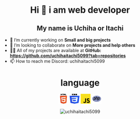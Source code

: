 <h1 align="center">Hi 👋 i am web developer</h1>
<h2 align="center"> My name is Uchiha or Itachi</h2>

  - 🔭 I’m currently working on **Small and big projects**
  - 👯 I’m looking to collaborate on **More projects and help others**
  - 👨‍💻 All of my projects are available at **GitHub: https://github.com/uchihaitachi5099?tab=repositories**
  - 📫 How to reach me Discord: uchihaitachi5099
</container>
<h1 align="center">language</h1>
<p align="center">
<img src="html.png" alt="" width="32" height="32">
<img src="css.png" alt="" width="32" height="32">
<img src="js.png" alt="" width="32" height="32">
<img src="php.png" alt="" width="32" height="32">


</p>
<p align="center" width="100%">
  <img src="https://github-readme-streak-stats.herokuapp.com/?user=uchihaitachi5099&theme=vue-dark&hide_border=false" alt="uchihaitachi5099" />
</p>
